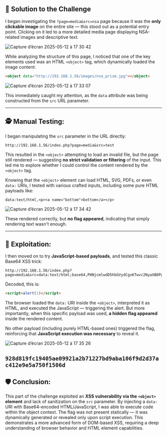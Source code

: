 ## 🧩 Solution to the Challenge

I began investigating the `?page=media&src=nsa` page because it was the **only clickable image** on the entire site — this stood out as a potential entry point. Clicking on it led to a more detailed media page displaying NSA-related images and descriptive text.

![Capture d’écran 2025-05-12 à 17 30 42](https://github.com/user-attachments/assets/dd430dbb-ab0e-4fee-acbd-3497406177e5)

While analyzing the structure of this page, I noticed that one of the key elements used was an HTML `<object>` tag, which dynamically loaded the image content:

```html
<object data="http://192.168.1.56/images/nsa_prism.jpg"></object>
```
![Capture d’écran 2025-05-12 à 17 33 07](https://github.com/user-attachments/assets/79f44efc-e3a9-405d-ae77-8a80be1ecffa)

This immediately caught my attention, as the `data` attribute was being constructed from the `src` URL parameter.

---

## 🕵️ Manual Testing:

I began manipulating the `src` parameter in the URL directly:

```
http://192.168.1.56/index.php?page=media&src=test
```

This resulted in the `<object>` attempting to load an invalid file, but the page still rendered — suggesting **no strict validation or filtering** of the input. This led me to explore whether I could control the content rendered by the `<object>` tag.

Knowing that the `<object>` element can load HTML, SVG, PDFs, or even `data:` URIs, I tested with various crafted inputs, including some pure HTML payloads like:

```
data:text/html,<p><a name="bottom">bottom</a></p>
```

![Capture d’écran 2025-05-12 à 17 34 42](https://github.com/user-attachments/assets/04fb3acf-da2f-4d84-8d73-683ace03ea0d)


These rendered correctly, but **no flag appeared**, indicating that simply rendering text wasn't enough.

---

## 🚨 Exploitation:

I then moved on to try **JavaScript-based payloads**, and tested this classic Base64 XSS trick:

```
http://192.168.1.56/index.php?page=media&src=data:text/html;base64,PHNjcmlwdD5hbGVydCgxKTwvc2NyaXB0Pg==
```

Decoded, this is:

```html
<script>alert(1)</script>
```

The browser loaded the `data:` URI inside the `<object>`, interpreted it as HTML, and executed the JavaScript — triggering the alert. But more importantly, when this specific payload was used, **a hidden flag appeared** inside the rendered content.

No other payload (including purely HTML-based ones) triggered the flag, reinforcing that **JavaScript execution was necessary** to reveal it.

![Capture d’écran 2025-05-12 à 17 35 26](https://github.com/user-attachments/assets/05454583-cb94-4c32-960b-eb2423b26a01)

```928d819fc19405ae09921a2b71227bd9aba106f9d2d37ac412e9e5a750f1506d```
---

## 🛡️ Conclusion:

This part of the challenge exploited an **XSS vulnerability via the `<object>` element** and lack of sanitization on the `src` parameter. By injecting a `data:` URI with Base64-encoded HTML/JavaScript, I was able to execute code within the object context. The flag was not present statically — it was dynamically generated or revealed only upon script execution. This demonstrates a more advanced form of DOM-based XSS, requiring a deep understanding of browser behavior and HTML element capabilities.
